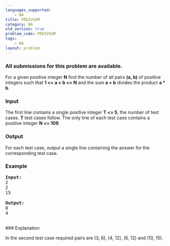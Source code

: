 ```yaml
---
languages_supported:
    - NA
title: PRDIVSUM
category: NA
old_version: true
problem_code: PRDIVSUM
tags:
    - NA
layout: problem
---
```

###  All submissions for this problem are available. 

For a given positive integer **N** find the number of all pairs **(a, b)** of positive integers such that **1 <= a < b <= N** and the sum **a + b** divides the product **a \* b**.

### Input

The first line contains a single positive integer **T <= 5**, the number of test cases. **T** test cases follow. The only line of each test case contains a positive integer **N <= 109**.

### Output

For each test case, output a single line containing the answer for the corresponding test case.

### Example

<pre><b>Input:</b>
2
2
15

<b>Output:</b>
0
4

</pre>### Explanation

In the second test case required pairs are (3, 6), (4, 12), (6, 12) and (10, 15).
